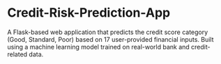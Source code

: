 # Credit-Risk-Prediction-App
A Flask-based web application that predicts the credit score category (Good, Standard, Poor) based on 17 user-provided financial inputs. Built using a machine learning model trained on real-world bank and credit-related data.
